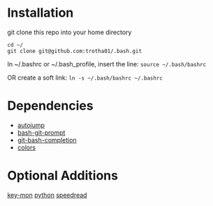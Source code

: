 # Installation

git clone this repo into your home directory
```
cd ~/
git clone git@github.com:trotha01/.bash.git
```

In  ~/.bashrc or ~/.bash_profile, insert the line:
```source ~/.bash/bashrc```

OR create a soft link:
```ln -s ~/.bash/bashrc ~/.bashrc```

# Dependencies
- [autojump](https://github.com/joelthelion/autojump)
- [bash-git-prompt](https://github.com/magicmonty/bash-git-prompt)
- [git-bash-completion](http://code-worrier.com/blog/autocomplete-git/)
- [colors](https://github.com/trotha01/colors)

# Optional Additions
[key-mon](https://code.google.com/p/key-mon/)
[python](https://www.python.org/)
[speedread](https://github.com/pasky/speedread)

